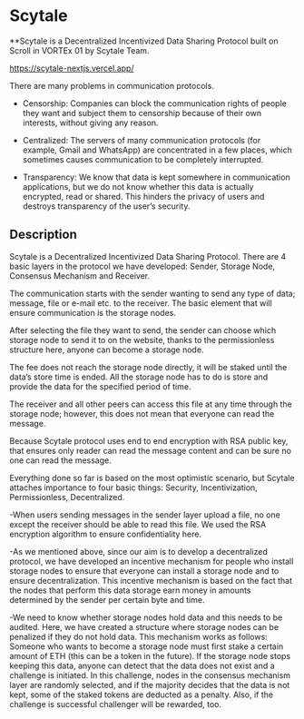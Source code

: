 # Scytale

**Scytale is a Decentralized Incentivized Data Sharing Protocol built on Scroll in VORTEx 01 by Scytale Team.

​https://scytale-nextjs.vercel.app/

There are many problems in communication protocols.

- Censorship: Companies can block the communication rights of people they want and subject them to censorship because of their own interests, without giving any reason.

- Centralized: The servers of many communication protocols (for example, Gmail and WhatsApp) are concentrated in a few places, which sometimes causes communication to be completely interrupted.

- Transparency: We know that data is kept somewhere in communication applications, but we do not know whether this data is actually encrypted, read or shared. This hinders the privacy of users and destroys transparency of the user’s security.



## Description

​Scytale is a Decentralized Incentivized Data Sharing Protocol. There are 4 basic layers in the protocol we have developed: Sender, Storage Node, Consensus Mechanism and Receiver. 

The communication starts with the sender wanting to send any type of data; message, file or e-mail etc. to the receiver. The basic element that will ensure communication is the storage nodes.

After selecting the file they want to send, the sender can choose which storage node to send it to on the website, thanks to the permissionless structure here, anyone can become a storage node.

The fee does not reach the storage node directly, it will be staked until the data’s store time is ended. All the storage node has to do is store and provide the data for the specified period of time. 

The receiver and all other peers can access this file at any time through the storage node; however, this does not mean that everyone can read the message. 

Because Scytale protocol uses end to end encryption with RSA public key, that ensures only reader can read the message content and can be sure no one can read the message.

Everything done so far is based on the most optimistic scenario, but Scytale attaches importance to four basic things: Security, Incentivization, Permissionless, Decentralized.


-When users sending messages in the sender layer upload a file, no one except the receiver should be able to read this file. We used the RSA encryption algorithm to ensure confidentiality here.

-As we mentioned above, since our aim is to develop a decentralized protocol, we have developed an incentive mechanism for people who install storage nodes to ensure that everyone can install a storage node and to ensure decentralization. 
This incentive mechanism is based on the fact that the nodes that perform this data storage earn money in amounts determined by the sender per certain byte and time.

-We need to know whether storage nodes hold data and this needs to be audited. Here, we have created a structure where storage nodes can be penalized if they do not hold data. 
This mechanism works as follows: Someone who wants to become a storage node must first stake a certain amount of ETH (this can be a token in the future). 
If the storage node stops keeping this data, anyone can detect that the data does not exist and a challenge is initiated. 
In this challenge, nodes in the consensus mechanism layer are randomly selected, and if the majority decides that the data is not kept, 
some of the staked tokens are deducted as a penalty. Also, if the challenge is successful challenger will be rewarded, too.




